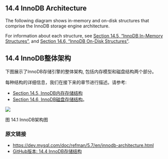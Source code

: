 ## 14.4 InnoDB Architecture

The following diagram shows in-memory and on-disk structures that comprise the InnoDB storage engine architecture.

For information about each structure, see [Section 14.5, “InnoDB In-Memory Structures”](./14.5_innodb-in-memory-structures.md), and [Section 14.6, “InnoDB On-Disk Structures”](./14.6_innodb-on-disk-structures.md).

## 14.4 InnoDB整体架构

下图展示了InnoDB存储引擎的整体架构, 包括内存模型和磁盘结构两个部分。

每种结构的详细信息，我们在接下来的章节进行描述。请参考:

- [Section 14.5, InnoDB内存存储结构](./14.5_innodb-in-memory-structures.md)
- [Section 14.6, InnoDB磁盘存储结构](./14.6_innodb-on-disk-structures.md)。


[![](14.4_innodb-architecture_CN.png)](https://dev.mysql.com/doc/refman/5.7/en/images/innodb-architecture.png)

图 14.1 InnoDB架构图


### 原文链接

- <https://dev.mysql.com/doc/refman/5.7/en/innodb-architecture.html>
- [GitHub版本: 14.4 InnoDB存储结构](https://github.com/cncounter/translation/blob/master/tiemao_2020/44_innodb-storage-engine/14.4_innodb-architecture.md)
